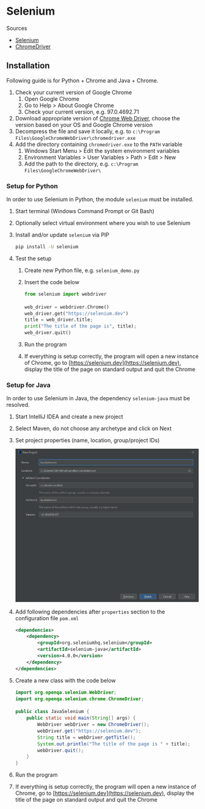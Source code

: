# Selenium

Sources

* [Selenium](https://www.selenium.dev/documentation/)
* [ChromeDriver](https://chromedriver.chromium.org/)

## Installation

Following guide is for Python + Chrome and Java + Chrome.

1. Check your current version of Google Chrome
    1. Open Google Chrome
    2. Go to Help > About Google Chrome
    3. Check your current version, e.g. 97.0.4692.71
2. Download appropriate version of [Chrome Web Driver](https://chromedriver.storage.googleapis.com/index.html),
    choose the version based on your OS and Google Chrome version
3. Decompress the file and save it locally, e.g. to `c:\Program Files\GoogleChromeWebDriver\chromedriver.exe`
4. Add the directory containing `chromedriver.exe` to the `PATH` variable
    1. Windows Start Menu > Edit the system environment variables
    2. Environment Variables > User Variables > Path > Edit > New
    3. Add the path to the directory, e.g. `c:\Program Files\GoogleChromeWebDriver\`

### Setup for Python

In order to use Selenium in Python, the module `selenium` must be installed.

1. Start terminal (Windows Command Prompt or Git Bash)
2. Optionally select virtual environment where you wish to use Selenium
3. Install and/or update `selenium` via PIP

    ```bash
    pip install -U selenium
    ```

4. Test the setup
    1. Create new Python file, e.g. `selenium_demo.py`
    2. Insert the code below

        ```python
        from selenium import webdriver

        web_driver = webdriver.Chrome()
        web_driver.get("https://selenium.dev")
        title = web_driver.title;
        print("The title of the page is", title);
        web_driver.quit()
        ```

    3. Run the program
    4. If everything is setup correctly, the program will open a new instance of
        Chrome, go to [https://selenium.dev](https://selenium.dev), display the
        title of the page on standard output and quit the Chrome

### Setup for Java

In order to use Selenium in Java, the dependency `selenium-java` must be resolved.

1. Start IntelliJ IDEA and create a new project
2. Select Maven, do not choose any archetype and click on Next
3. Set project properties (name, location, group/project IDs)

    ![IntelliJ IDEA New Project](selenium_idea_new_project.png)

4. Add following dependencies after `properties` section to the configuration file `pom.xml`

    ```xml
    <dependencies>
        <dependency>
            <groupId>org.seleniumhq.selenium</groupId>
            <artifactId>selenium-java</artifactId>
            <version>4.0.0</version>
        </dependency>
    </dependencies>
    ```

5. Create a new class with the code below

    ```java
    import org.openqa.selenium.WebDriver;
    import org.openqa.selenium.chrome.ChromeDriver;

    public class JavaSelenium {
        public static void main(String[] args) {
            WebDriver webDriver = new ChromeDriver();
            webDriver.get("https://selenium.dev");
            String title = webDriver.getTitle();
            System.out.println("The title of the page is " + title);
            webDriver.quit();
        }
    }
    ```

6. Run the program
7. If everything is setup correctly, the program will open a new instance of
    Chrome, go to [https://selenium.dev](https://selenium.dev), display the
    title of the page on standard output and quit the Chrome
